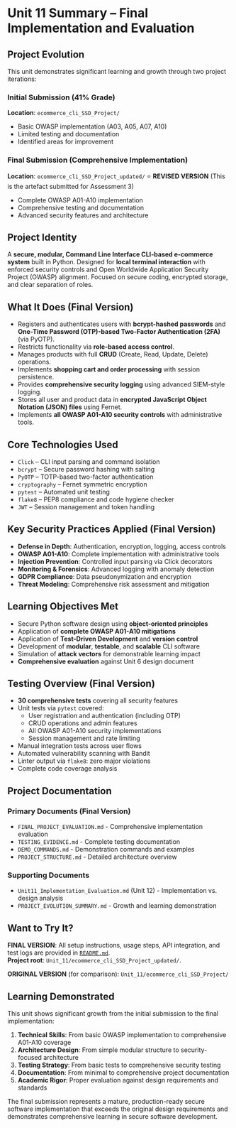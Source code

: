 # Unit 11 Summary – Final Implementation and Evaluation

## Project Evolution

This unit demonstrates significant learning and growth through two project iterations:

### Initial Submission (41% Grade)
**Location**: `ecommerce_cli_SSD_Project/`
- Basic OWASP implementation (A03, A05, A07, A10)
- Limited testing and documentation
- Identified areas for improvement

### Final Submission (Comprehensive Implementation)
**Location**: `ecommerce_cli_SSD_Project_updated/` ⭐ **REVISED VERSION** (This is the artefact submitted for Assessment 3)
- Complete OWASP A01-A10 implementation
- Comprehensive testing and documentation
- Advanced security features and architecture

## Project Identity

A **secure, modular, Command Line Interface CLI-based e-commerce system** built in Python. Designed for **local terminal interaction** with enforced security controls and Open Worldwide Application Security Project (OWASP) alignment. Focused on secure coding, encrypted storage, and clear separation of roles.

## What It Does (Final Version)

- Registers and authenticates users with **bcrypt-hashed passwords** and **One-Time Password (OTP)-based Two-Factor Authentication (2FA)** (via PyOTP).
- Restricts functionality via **role-based access control**.
- Manages products with full **CRUD** (Create, Read, Update, Delete) operations.
- Implements **shopping cart and order processing** with session persistence.
- Provides **comprehensive security logging** using advanced SIEM-style logging.
- Stores all user and product data in **encrypted JavaScript Object Notation (JSON) files** using Fernet.
- Implements **all OWASP A01-A10 security controls** with administrative tools.

## Core Technologies Used

- `Click` – CLI input parsing and command isolation  
- `bcrypt` – Secure password hashing with salting  
- `PyOTP` – TOTP-based two-factor authentication  
- `cryptography` – Fernet symmetric encryption  
- `pytest` – Automated unit testing  
- `flake8` – PEP8 compliance and code hygiene checker  
- `JWT` – Session management and token handling

## Key Security Practices Applied (Final Version)

- **Defense in Depth**: Authentication, encryption, logging, access controls  
- **OWASP A01-A10**: Complete implementation with administrative tools
- **Injection Prevention**: Controlled input parsing via Click decorators  
- **Monitoring & Forensics**: Advanced logging with anomaly detection
- **GDPR Compliance**: Data pseudonymization and encryption  
- **Threat Modeling**: Comprehensive risk assessment and mitigation

## Learning Objectives Met

- Secure Python software design using **object-oriented principles**  
- Application of **complete OWASP A01-A10 mitigations**  
- Application of **Test-Driven Development** and **version control**  
- Development of **modular**, **testable**, and **scalable** CLI software  
- Simulation of **attack vectors** for demonstrable learning impact  
- **Comprehensive evaluation** against Unit 6 design document

## Testing Overview (Final Version)

- **30 comprehensive tests** covering all security features
- Unit tests via `pytest` covered:
  - User registration and authentication (including OTP)
  - CRUD operations and admin features
  - All OWASP A01-A10 security implementations
  - Session management and rate limiting
- Manual integration tests across user flows
- Automated vulnerability scanning with Bandit
- Linter output via `flake8`: zero major violations
- Complete code coverage analysis

## Project Documentation

### Primary Documents (Final Version)
- `FINAL_PROJECT_EVALUATION.md` - Comprehensive implementation evaluation
- `TESTING_EVIDENCE.md` - Complete testing documentation
- `DEMO_COMMANDS.md` - Demonstration commands and examples
- `PROJECT_STRUCTURE.md` - Detailed architecture overview

### Supporting Documents
- `Unit11_Implementation_Evaluation.md` (Unit 12) - Implementation vs. design analysis
- `PROJECT_EVOLUTION_SUMMARY.md` - Growth and learning demonstration

## Want to Try It?

**FINAL VERSION**: All setup instructions, usage steps, API integration, and test logs are provided in [`README.md`](ecommerce_cli_SSD_Project_updated/README.md).  
**Project root**: `Unit_11/ecommerce_cli_SSD_Project_updated/`.

**ORIGINAL VERSION** (for comparison): `Unit_11/ecommerce_cli_SSD_Project/`

## Learning Demonstrated

This unit shows significant growth from the initial submission to the final implementation:

1. **Technical Skills**: From basic OWASP implementation to comprehensive A01-A10 coverage
2. **Architecture Design**: From simple modular structure to security-focused architecture
3. **Testing Strategy**: From basic tests to comprehensive security testing
4. **Documentation**: From minimal to comprehensive project documentation
5. **Academic Rigor**: Proper evaluation against design requirements and standards

The final submission represents a mature, production-ready secure software implementation that exceeds the original design requirements and demonstrates comprehensive learning in secure software development.
